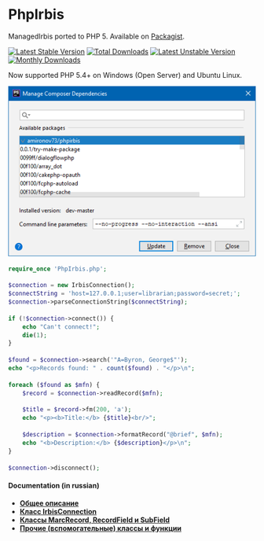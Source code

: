 # PhpIrbis

ManagedIrbis ported to PHP 5. Available on [Packagist](https://packagist.org/packages/amironov73/phpirbis).

[![Latest Stable Version](https://poser.pugx.org/amironov73/phpirbis/v/stable)](https://packagist.org/packages/amironov73/phpirbis) 
[![Total Downloads](https://poser.pugx.org/amironov73/phpirbis/downloads)](https://packagist.org/packages/amironov73/phpirbis)
[![Latest Unstable Version](https://poser.pugx.org/amironov73/phpirbis/v/unstable)](https://packagist.org/packages/amironov73/phpirbis)
[![Monthly Downloads](https://poser.pugx.org/amironov73/phpirbis/d/monthly)](https://packagist.org/packages/amironov73/phpirbis)

Now supported PHP 5.4+ on Windows (Open Server) and Ubuntu Linux.

![phpstorm](Docs/img/phpstorm.png)

```php
require_once 'PhpIrbis.php';

$connection = new IrbisConnection();
$connectString = 'host=127.0.0.1;user=librarian;password=secret;';
$connection->parseConnectionString($connectString);

if (!$connection->connect()) {
    echo "Can't connect!";
    die(1);
}

$found = $connection->search('"A=Byron, George$"');
echo "<p>Records found: " . count($found) . "</p>\n";

foreach ($found as $mfn) {
    $record = $connection->readRecord($mfn);

    $title = $record->fm(200, 'a');
    echo "<p><b>Title:</b> {$title}<br/>";

    $description = $connection->formatRecord("@brief", $mfn);
    echo "<b>Description:</b> {$description}</p>\n";
}

$connection->disconnect();
```

#### Documentation (in russian)

* [**Общее описание**](Docs/chapter1.md)
* [**Класс IrbisConnection**](Docs/chapter2.md)
* [**Классы MarcRecord, RecordField и SubField**](Docs/chapter3.md)
* [**Прочие (вспомогательные) классы и функции**](Docs/chapter4.md)


